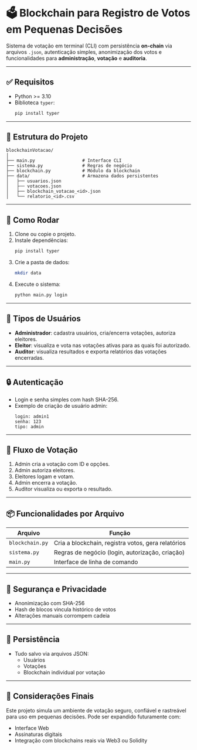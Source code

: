 
# 🗳️ Blockchain para Registro de Votos em Pequenas Decisões

Sistema de votação em terminal (CLI) com persistência **on-chain** via arquivos `.json`, autenticação simples, anonimização dos votos e funcionalidades para **administração**, **votação** e **auditoria**.

---

## ✅ Requisitos

- Python >= 3.10
- Biblioteca `typer`:
  ```bash
  pip install typer
  ```

---

## 📁 Estrutura do Projeto

```
blockchainVotacao/
│
├── main.py                  # Interface CLI
├── sistema.py               # Regras de negócio
├── blockchain.py            # Módulo da blockchain
├── data/                    # Armazena dados persistentes
│   ├── usuarios.json
│   ├── votacoes.json
│   ├── blockchain_votacao_<id>.json
│   └── relatorio_<id>.csv
```

---

## 🚀 Como Rodar

1. Clone ou copie o projeto.
2. Instale dependências:
   ```bash
   pip install typer
   ```
3. Crie a pasta de dados:
   ```bash
   mkdir data
   ```
4. Execute o sistema:
   ```bash
   python main.py login
   ```

---

## 👥 Tipos de Usuários

- **Administrador**: cadastra usuários, cria/encerra votações, autoriza eleitores.
- **Eleitor**: visualiza e vota nas votações ativas para as quais foi autorizado.
- **Auditor**: visualiza resultados e exporta relatórios das votações encerradas.

---

## 🔒 Autenticação

- Login e senha simples com hash SHA-256.
- Exemplo de criação de usuário admin:
  ```
  login: admin1
  senha: 123
  tipo: admin
  ```

---

## 🧩 Fluxo de Votação

1. Admin cria a votação com ID e opções.
2. Admin autoriza eleitores.
3. Eleitores logam e votam.
4. Admin encerra a votação.
5. Auditor visualiza ou exporta o resultado.

---

## 📦 Funcionalidades por Arquivo

| Arquivo         | Função                                              |
|-----------------|-----------------------------------------------------|
| `blockchain.py` | Cria a blockchain, registra votos, gera relatórios |
| `sistema.py`    | Regras de negócio (login, autorização, criação)    |
| `main.py`       | Interface de linha de comando                      |


---

## 🔐 Segurança e Privacidade

- Anonimização com SHA-256
- Hash de blocos vincula histórico de votos
- Alterações manuais corrompem cadeia

---

## 💾 Persistência

- Tudo salvo via arquivos JSON:
  - Usuários
  - Votações
  - Blockchain individual por votação

---

## 📌 Considerações Finais

Este projeto simula um ambiente de votação seguro, confiável e rastreável para uso em pequenas decisões. Pode ser expandido futuramente com:

- Interface Web
- Assinaturas digitais
- Integração com blockchains reais via Web3 ou Solidity
